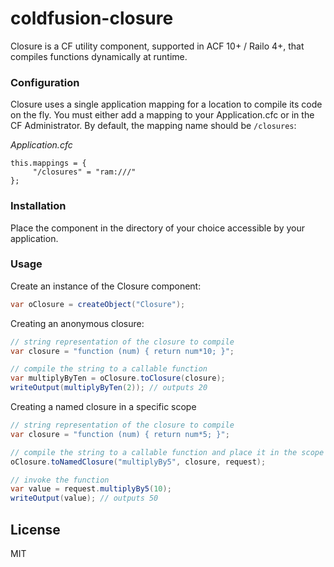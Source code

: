 # coldfusion-closure

Closure is a CF utility component, supported in ACF 10+ / Railo 4+, that compiles functions dynamically at runtime.

### Configuration

Closure uses a single application mapping for a location to compile its code on the fly. You must either add a mapping to your Application.cfc or in the CF Administrator. By default, the mapping name should be `/closures`:

*Application.cfc*
```
this.mappings = {
     "/closures" = "ram:///"
};
```

### Installation
Place the component in the directory of your choice accessible by your application.

### Usage
Create an instance of the Closure component:
```java
var oClosure = createObject("Closure");
```

Creating an anonymous closure:
```java
// string representation of the closure to compile
var closure = "function (num) { return num*10; }";

// compile the string to a callable function
var multiplyByTen = oClosure.toClosure(closure);
writeOutput(multiplyByTen(2)); // outputs 20
```

Creating a named closure in a specific scope
```java
// string representation of the closure to compile
var closure = "function (num) { return num*5; }";

// compile the string to a callable function and place it in the scope
oClosure.toNamedClosure("multiplyBy5", closure, request);

// invoke the function
var value = request.multiplyBy5(10);
writeOutput(value); // outputs 50
```

License
----
MIT
